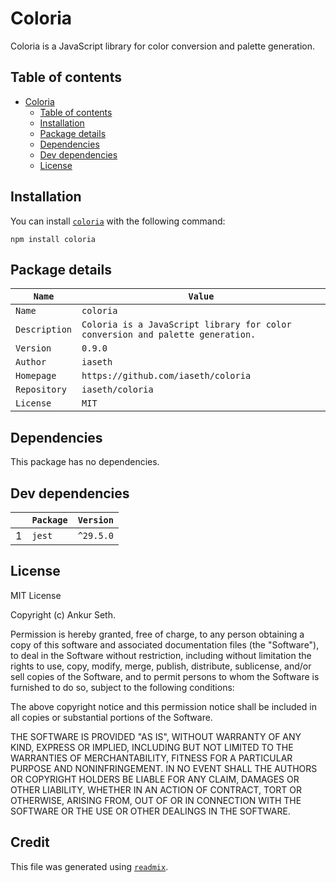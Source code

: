 
# Coloria
Coloria is a JavaScript library for color conversion and palette generation.


## Table of contents
* [Coloria](#coloria)
    * [Table of contents](#table-of-contents)
    * [Installation](#installation)
    * [Package details](#package-details)
    * [Dependencies](#dependencies)
    * [Dev dependencies](#dev-dependencies)
    * [License](#license)


## Installation
You can install [`coloria`](https://www.npmjs.com/package/coloria) with the following command:
```
npm install coloria
```


## Package details
| `Name`        | `Value`                                                                        |
| ------------- | ------------------------------------------------------------------------------ |
| `Name`        | `coloria`                                                                      |
| `Description` | `Coloria is a JavaScript library for color conversion and palette generation.` |
| `Version`     | `0.9.0`                                                                        |
| `Author`      | `iaseth`                                                                       |
| `Homepage`    | `https://github.com/iaseth/coloria`                                            |
| `Repository`  | `iaseth/coloria`                                                               |
| `License`     | `MIT`                                                                          |



## Dependencies
This package has no dependencies.


## Dev dependencies
|     | `Package`   | `Version`   |
| --- | ----------- | ----------- |
| 1   | `jest`      | `^29.5.0`   |



## License
MIT License

Copyright (c) Ankur Seth.

Permission is hereby granted, free of charge, to any person obtaining a copy
of this software and associated documentation files (the "Software"), to deal
in the Software without restriction, including without limitation the rights
to use, copy, modify, merge, publish, distribute, sublicense, and/or sell
copies of the Software, and to permit persons to whom the Software is
furnished to do so, subject to the following conditions:

The above copyright notice and this permission notice shall be included in all
copies or substantial portions of the Software.

THE SOFTWARE IS PROVIDED "AS IS", WITHOUT WARRANTY OF ANY KIND, EXPRESS OR
IMPLIED, INCLUDING BUT NOT LIMITED TO THE WARRANTIES OF MERCHANTABILITY,
FITNESS FOR A PARTICULAR PURPOSE AND NONINFRINGEMENT. IN NO EVENT SHALL THE
AUTHORS OR COPYRIGHT HOLDERS BE LIABLE FOR ANY CLAIM, DAMAGES OR OTHER
LIABILITY, WHETHER IN AN ACTION OF CONTRACT, TORT OR OTHERWISE, ARISING FROM,
OUT OF OR IN CONNECTION WITH THE SOFTWARE OR THE USE OR OTHER DEALINGS IN THE
SOFTWARE.


## Credit

This file was generated using [`readmix`](https://github.com/iaseth/readmix).


